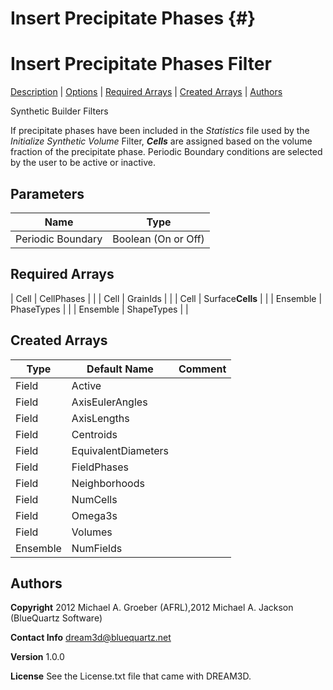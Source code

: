 Insert Precipitate Phases {#}
======
<h1 class="pHeading1">Insert Precipitate Phases Filter</h1>
<p class="pCellBody">
<a href="../Synthetic_BuilderFilters/InsertPrecipitatePhases.html#wp2">Description</a> | <a href="../Synthetic_BuilderFilters/InsertPrecipitatePhases.html#wp3">Options</a> | <a href="../Synthetic_BuilderFilters/InsertPrecipitatePhases.html#wp4">Required Arrays</a> | <a href="../Synthetic_BuilderFilters/InsertPrecipitatePhases.html#wp5">Created Arrays</a> | <a href="../Synthetic_BuilderFilters/InsertPrecipitatePhases.html#wp1">Authors</a> 

Synthetic Builder Filters


If precipitate phases have been included in the _Statistics_ file used by the _Initialize Synthetic Volume_ Filter, _**Cells**_ are assigned based on the volume fraction of the precipitate phase.
 Periodic Boundary conditions are selected by the user to be active or inactive. <BR>


## Parameters ##

| Name | Type |
|------|------|
| Periodic Boundary | Boolean (On or Off) |

## Required Arrays ##



| Cell | CellPhases |  |
| Cell | GrainIds |  |
| Cell | Surface**Cells** |  |
| Ensemble | PhaseTypes |  |
| Ensemble | ShapeTypes |  |

## Created Arrays ##

| Type | Default Name | Comment |
|------|--------------|---------|
| Field | Active |  |
| Field | AxisEulerAngles |  |
| Field | AxisLengths |  |
| Field | Centroids |  |
| Field | EquivalentDiameters |  |
| Field | FieldPhases |  |
| Field | Neighborhoods |  |
| Field | NumCells |  |
| Field | Omega3s |  |
| Field | Volumes |  |
| Ensemble | NumFields |  |

## Authors ##

**Copyright** 2012 Michael A. Groeber (AFRL),2012 Michael A. Jackson (BlueQuartz Software)

**Contact Info** dream3d@bluequartz.net

**Version** 1.0.0

**License**  See the License.txt file that came with DREAM3D.




